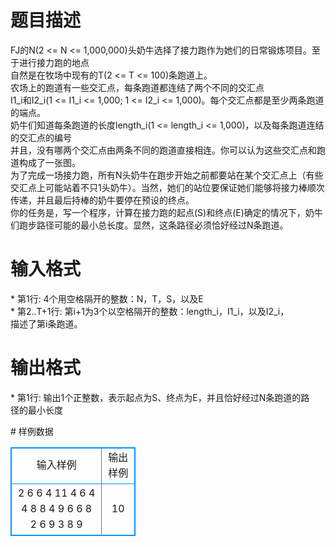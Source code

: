 # 

 
 # 题目描述 
<p>
FJ的N(2 <= N <= 1,000,000)头奶牛选择了接力跑作为她们的日常锻炼项目。至于进行接力跑的地点 <br>自然是在牧场中现有的T(2 <= T <= 100)条跑道上。 <br>农场上的跑道有一些交汇点，每条跑道都连结了两个不同的交汇点 <br>I1_i和I2_i(1 <= I1_i <= 1,000; 1 <= I2_i <= 1,000)。每个交汇点都是至少两条跑道的端点。 <br>奶牛们知道每条跑道的长度length_i(1 <= length_i <= 1,000)，以及每条跑道连结的交汇点的编号 <br>并且，没有哪两个交汇点由两条不同的跑道直接相连。你可以认为这些交汇点和跑道构成了一张图。 <br>为了完成一场接力跑，所有N头奶牛在跑步开始之前都要站在某个交汇点上（有些交汇点上可能站着不只1头奶牛）。当然，她们的站位要保证她们能够将接力棒顺次传递，并且最后持棒的奶牛要停在预设的终点。 <br>你的任务是，写一个程序，计算在接力跑的起点(S)和终点(E)确定的情况下，奶牛们跑步路径可能的最小总长度。显然，这条路径必须恰好经过N条跑道。</p> 

 
 # 输入格式 
<p>
* 第1行: 4个用空格隔开的整数：N，T，S，以及E <br>* 第2..T+1行: 第i+1为3个以空格隔开的整数：length_i，I1_i，以及I2_i， <br>描述了第i条跑道。 </p> 

 
 # 输出格式 
<p>
* 第1行: 输出1个正整数，表示起点为S、终点为E，并且恰好经过N条跑道的路 <br>径的最小长度 <br></p> 
# 样例数据
<style>
        table,table tr th, table tr td { border:1px solid #0094ff; }
        table { width: 200px; min-height: 25px; line-height: 25px; text-align: center; border-collapse: collapse;}   
    </style>
<table>
	<tr>
		<td>输入样例</td>
		<td>输出样例</td>
	</tr>
<tr><td>2 6 6 4
11 4 6
4 4 8
8 4 9
6 6 8
2 6 9
3 8 9
</td><td>10</td></tr></table>
